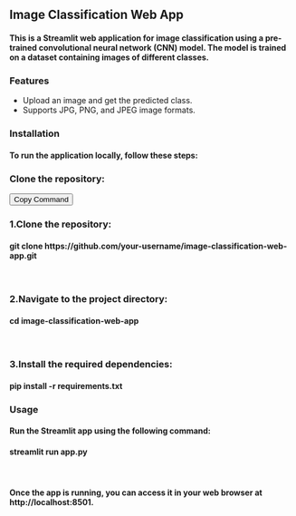 <h2><B>Image Classification Web App</B></h2>
<h4>This is a Streamlit web application for image classification using a pre-trained convolutional neural network (CNN) model. The model is trained on a dataset containing images of different classes.</h4>
<h3>Features</h3>
<ul>
  <li>Upload an image and get the predicted class.</li>
  <li>Supports JPG, PNG, and JPEG image formats.</li>
</ul>
<h3>Installation</h3>
<h4>To run the application locally, follow these steps:</h4>
<h3>Clone the repository:</h3>
<button id="copy-button" onclick="copyToClipboard()">Copy Command</button>
&nbsp<h3>1.Clone the repository:</h3>
<h4>git clone https://github.com/your-username/image-classification-web-app.git</h4>
&nbsp<h3>2.Navigate to the project directory:</h3>
<h4>cd image-classification-web-app</h4>
&nbsp<h3>3.Install the required dependencies:</h3>
<h4>pip install -r requirements.txt</h4>
<h3>Usage</h3>
<h4>Run the Streamlit app using the following command:</h4>
<h4>streamlit run app.py</h4>
&nbsp&nbsp<h4>Once the app is running, you can access it in your web browser at http://localhost:8501.</h4>
